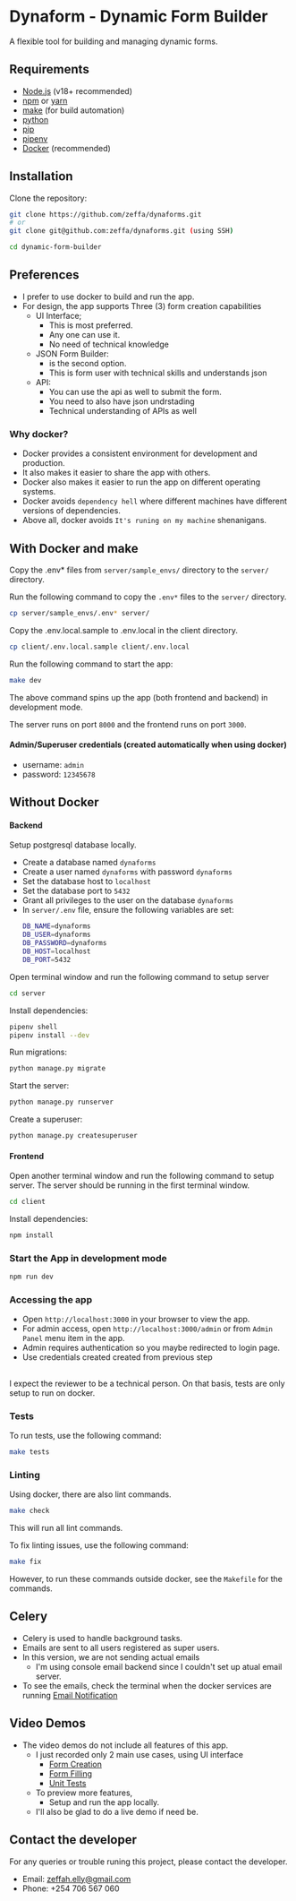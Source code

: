 # Dynaform - Dynamic Form Builder

A flexible tool for building and managing dynamic forms.

## Requirements

- [Node.js](https://nodejs.org/) (v18+ recommended)
- [npm](https://www.npmjs.com/) or [yarn](https://yarnpkg.com/)
- [make](https://www.gnu.org/software/make/) (for build automation)
- [python](https://www.python.org/)
- [pip](https://pip.pypa.io/en/stable/)
- [pipenv](https://pipenv.pypa.io/en/latest/)
- [Docker](https://www.docker.com/) (recommended)

## Installation
Clone the repository:

```sh
git clone https://github.com/zeffa/dynaforms.git 
# or
git clone git@github.com:zeffa/dynaforms.git (using SSH)

cd dynamic-form-builder
```
## Preferences
- I prefer to use docker to build and run the app.
- For design, the app supports Three (3) form creation capabilities
    - UI Interface;
        - This is most preferred. 
        - Any one can use it. 
        - No need of technical knowledge
    - JSON Form Builder:
        - is the second option. 
        - This is form user with technical skills and understands json
    - API: 
        - You can use the api as well to submit the form. 
        - You need to also have json undrstading
        - Technical understanding of APIs as well

### Why docker?
- Docker provides a consistent environment for development and production. 
- It also makes it easier to share the app with others.
- Docker also makes it easier to run the app on different operating systems.
- Docker avoids `dependency hell` where different machines have different versions of dependencies.
- Above all, docker avoids `It's runing on my machine` shenanigans.

## With Docker and make
Copy the .env* files from `server/sample_envs/` directory to the `server/` directory.

Run the following command to copy the `.env*` files to the `server/` directory.

```sh
cp server/sample_envs/.env* server/
```
Copy the .env.local.sample to .env.local in the client directory.

```sh
cp client/.env.local.sample client/.env.local
```

Run the following command to start the app:

```sh
make dev
```
The above command spins up the app (both frontend and backend) in development mode.

The server runs on port `8000` and the frontend runs on port `3000`.

#### Admin/Superuser credentials (created automatically when using docker)
- username: `admin`
- password: `12345678`

## Without Docker
#### Backend
Setup postgresql database locally. 
- Create a database named `dynaforms`
- Create a user named `dynaforms` with password `dynaforms`
- Set the database host to `localhost`
- Set the database port to `5432`
- Grant all privileges to the user on the database `dynaforms`
- In `server/.env` file, ensure the following variables are set:
    ```sh
    DB_NAME=dynaforms
    DB_USER=dynaforms
    DB_PASSWORD=dynaforms
    DB_HOST=localhost
    DB_PORT=5432
    ```
Open terminal window and run the following command to setup server
```sh
cd server
```
Install dependencies:
```sh
pipenv shell
pipenv install --dev
```
Run migrations:
```sh
python manage.py migrate
```
Start the server:
```sh
python manage.py runserver
```
Create a superuser:
```sh
python manage.py createsuperuser
```

#### Frontend
Open another terminal window and run the following command to setup server. The server should be running in the first terminal window.

```sh
cd client
```

Install dependencies:

```sh
npm install
```

### Start the App in development mode

```sh
npm run dev
```

### Accessing the app
- Open `http://localhost:3000` in your browser to view the app.
- For admin access, open `http://localhost:3000/admin` or from `Admin Panel` menu item in the app.
- Admin requires authentication so you maybe redirected to login page. 
- Use credentials created created from previous step


##
I expect the reviewer to be a technical person. 
On that basis, tests are only setup to run on docker.

### Tests
To run tests, use the following command:
```sh
make tests
```

### Linting
Using docker, there are also lint commands.
```sh
make check
```
This will run all lint commands.

To fix linting issues, use the following command:
```sh
make fix
```

However, to run these commands outside docker, see the `Makefile` for the commands.

## Celery

- Celery is used to handle background tasks.
- Emails are sent to all users registered as super users.
- In this version, we are not sending actual emails
    - I'm using console email backend since I couldn't set up atual email server.
- To see the emails, check the terminal when the docker services are running
[Email Notification](files/email-notification.png)

## Video Demos
- The video demos do not include all features of this app. 
    - I just recorded only 2 main use cases, using UI interface
        - [Form Creation](https://www.loom.com/share/dbef92a757cb4acabbf8b5f2941f4234?sid=457a797f-3b88-4f41-8e57-c0f3e0c988f2)
        - [Form Filling](https://www.loom.com/share/d8b5c5a566f54f2582ca8f7edf62df3a?sid=4499f0fa-4f0f-4aa5-bd09-01c63670a699)
        - [Unit Tests](https://www.loom.com/share/ee081df6d036449faf785a1aac215909?sid=b885ad2e-5d52-42d9-a33d-ada7a812a86d)
    - To preview more features, 
        - Setup and run the app locally.
    - I'll also be glad to do a live demo if need be.

## Contact the developer
For any queries or trouble runing this project, please contact the developer.

- Email: zeffah.elly@gmail.com
- Phone: +254 706 567 060


